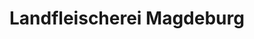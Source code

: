 ---
title: "Landfleischerei Magdeburg"
url: /staebelow/landfleischerei-magdeburg/
shop: Metzgerei
---